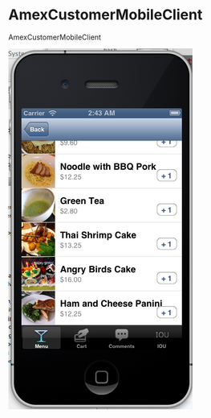 AmexCustomerMobileClient
========================

AmexCustomerMobileClient

![Alt text](https://github.com/alexchonglian/AmexCustomerMobileClient/blob/master/ClientOrderSystem/Screenshot.png?raw=true "Screenshot")


